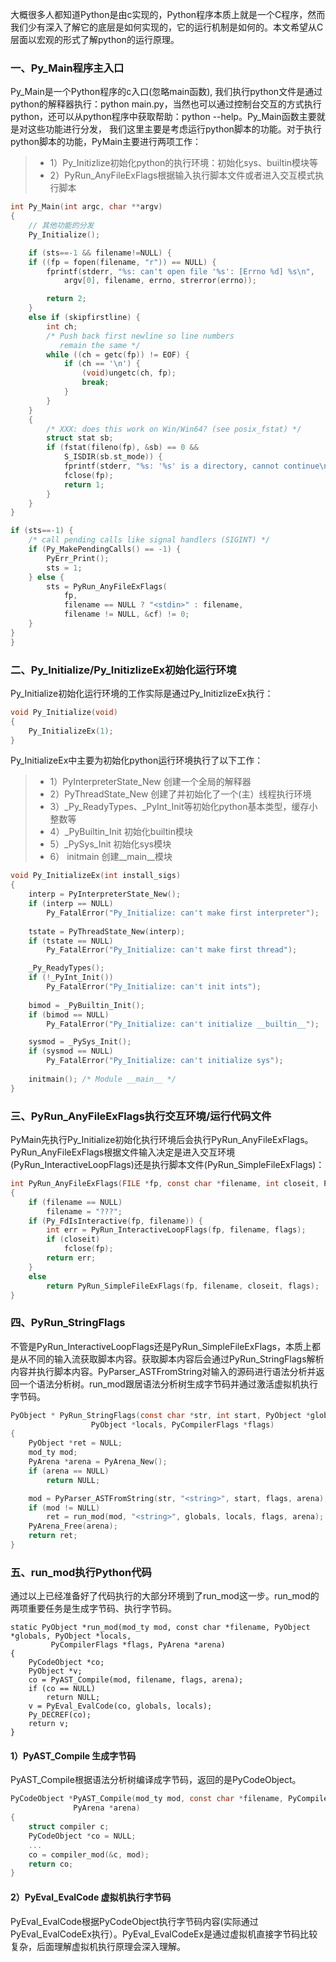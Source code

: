 大概很多人都知道Python是由c实现的，Python程序本质上就是一个C程序，然而我们少有深入了解它的底层是如何实现的，它的运行机制是如何的。本文希望从C层面以宏观的形式了解python的运行原理。

### 一、Py_Main程序主入口
Py_Main是一个Python程序的c入口(忽略main函数), 我们执行python文件是通过python的解释器执行：python main.py，当然也可以通过控制台交互的方式执行python，还可以从python程序中获取帮助：python --help。Py_Main函数主要就是对这些功能进行分发， 我们这里主要是考虑运行python脚本的功能。对于执行python脚本的功能，PyMain主要进行两项工作：
> * 1）Py_Initizlize初始化python的执行环境：初始化sys、builtin模块等
> * 2）PyRun_AnyFileExFlags根据输入执行脚本文件或者进入交互模式执行脚本

``` c
int Py_Main(int argc, char **argv)
{
	// 其他功能的分发
	Py_Initialize();

    if (sts==-1 && filename!=NULL) {
    if ((fp = fopen(filename, "r")) == NULL) {
        fprintf(stderr, "%s: can't open file '%s': [Errno %d] %s\n",
            argv[0], filename, errno, strerror(errno));

        return 2;
    }
    else if (skipfirstline) {
        int ch;
        /* Push back first newline so line numbers
           remain the same */
        while ((ch = getc(fp)) != EOF) {
            if (ch == '\n') {
                (void)ungetc(ch, fp);
                break;
            }
        }
    }
    {
        /* XXX: does this work on Win/Win64? (see posix_fstat) */
        struct stat sb;
        if (fstat(fileno(fp), &sb) == 0 &&
            S_ISDIR(sb.st_mode)) {
            fprintf(stderr, "%s: '%s' is a directory, cannot continue\n", argv[0], filename);
            fclose(fp);
            return 1;
        }
    }
}

if (sts==-1) {
    /* call pending calls like signal handlers (SIGINT) */
    if (Py_MakePendingCalls() == -1) {
        PyErr_Print();
        sts = 1;
    } else {
        sts = PyRun_AnyFileExFlags(
            fp,
            filename == NULL ? "<stdin>" : filename,
            filename != NULL, &cf) != 0;
    }
}
}
```

### 二、Py_Initialize/Py_InitizlizeEx初始化运行环境
Py_Initialize初始化运行环境的工作实际是通过Py_InitizlizeEx执行：
``` c
void Py_Initialize(void)
{
    Py_InitializeEx(1);
}
```
Py_InitializeEx中主要为初始化python运行环境执行了以下工作：
> * 1）PyInterpreterState_New 创建一个全局的解释器
> * 2）PyThreadState_New 创建了并初始化了一个(主）线程执行环境
> * 3）_Py_ReadyTypes、_PyInt_Init等初始化python基本类型，缓存小整数等
> * 4）_PyBuiltin_Init 初始化builtin模块
> * 5）_PySys_Init 初始化sys模块
> * 6） initmain 创建__main__模块
``` c
void Py_InitializeEx(int install_sigs)
{
    interp = PyInterpreterState_New();
    if (interp == NULL)
        Py_FatalError("Py_Initialize: can't make first interpreter");
        
    tstate = PyThreadState_New(interp);
    if (tstate == NULL)
        Py_FatalError("Py_Initialize: can't make first thread");

    _Py_ReadyTypes();
    if (!_PyInt_Init())
        Py_FatalError("Py_Initialize: can't init ints");
        
    bimod = _PyBuiltin_Init();
    if (bimod == NULL)
        Py_FatalError("Py_Initialize: can't initialize __builtin__");

    sysmod = _PySys_Init();
    if (sysmod == NULL)
        Py_FatalError("Py_Initialize: can't initialize sys");
        
    initmain(); /* Module __main__ */
}
```
### 三、PyRun_AnyFileExFlags执行交互环境/运行代码文件
PyMain先执行Py_Initialize初始化执行环境后会执行PyRun_AnyFileExFlags。PyRun_AnyFileExFlags根据文件输入决定是进入交互环境(PyRun_InteractiveLoopFlags)还是执行脚本文件(PyRun_SimpleFileExFlags)：
``` c
int PyRun_AnyFileExFlags(FILE *fp, const char *filename, int closeit, PyCompilerFlags *flags)
{
    if (filename == NULL)
        filename = "???";
    if (Py_FdIsInteractive(fp, filename)) {
        int err = PyRun_InteractiveLoopFlags(fp, filename, flags);
        if (closeit)
            fclose(fp);
        return err;
    }
    else
        return PyRun_SimpleFileExFlags(fp, filename, closeit, flags);
}
```
### 四、PyRun_StringFlags
不管是PyRun_InteractiveLoopFlags还是PyRun_SimpleFileExFlags，本质上都是从不同的输入流获取脚本内容。获取脚本内容后会通过PyRun_StringFlags解析内容并执行脚本内容。PyParser_ASTFromString对输入的源码进行语法分析并返回一个语法分析树。run_mod跟居语法分析树生成字节码并通过激活虚拟机执行字节码。
``` c
PyObject * PyRun_StringFlags(const char *str, int start, PyObject *globals,
                  PyObject *locals, PyCompilerFlags *flags)
{
    PyObject *ret = NULL;
    mod_ty mod;
    PyArena *arena = PyArena_New();
    if (arena == NULL)
        return NULL;

    mod = PyParser_ASTFromString(str, "<string>", start, flags, arena);
    if (mod != NULL)
        ret = run_mod(mod, "<string>", globals, locals, flags, arena);
    PyArena_Free(arena);
    return ret;
}
```
### 五、run_mod执行Python代码
通过以上已经准备好了代码执行的大部分环境到了run_mod这一步。run_mod的两项重要任务是生成字节码、执行字节码。
```
static PyObject *run_mod(mod_ty mod, const char *filename, PyObject *globals, PyObject *locals,
         PyCompilerFlags *flags, PyArena *arena)
{
    PyCodeObject *co;
    PyObject *v;
    co = PyAST_Compile(mod, filename, flags, arena);
    if (co == NULL)
        return NULL;
    v = PyEval_EvalCode(co, globals, locals);
    Py_DECREF(co);
    return v;
}
```
#### 1）PyAST_Compile 生成字节码
PyAST_Compile根据语法分析树编译成字节码，返回的是PyCodeObject。
``` c
PyCodeObject *PyAST_Compile(mod_ty mod, const char *filename, PyCompilerFlags *flags,
              PyArena *arena)
{
    struct compiler c;
    PyCodeObject *co = NULL;
    ...
    co = compiler_mod(&c, mod);
    return co;
}
```
#### 2）PyEval_EvalCode 虚拟机执行字节码
PyEval_EvalCode根据PyCodeObject执行字节码内容(实际通过PyEval_EvalCodeEx执行）。PyEval_EvalCodeEx是通过虚拟机直接字节码比较复杂，后面理解虚拟机执行原理会深入理解。

